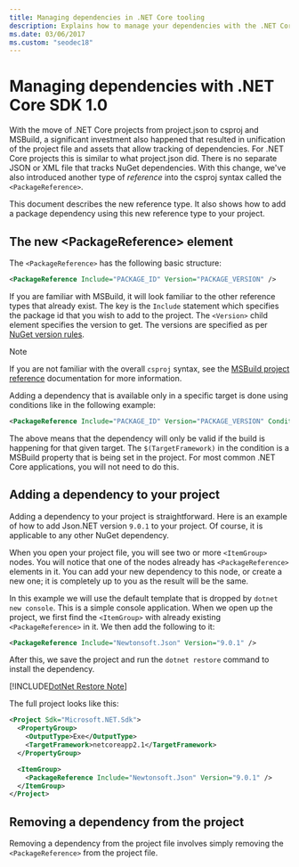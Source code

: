 ```yaml
---
title: Managing dependencies in .NET Core tooling
description: Explains how to manage your dependencies with the .NET Core tools.
ms.date: 03/06/2017
ms.custom: "seodec18"
---
```

# Managing dependencies with .NET Core SDK 1.0

With the move of .NET Core projects from project.json to csproj and MSBuild, a significant investment also happened that resulted in unification of the project file and assets that allow tracking of dependencies. For .NET Core projects this is similar to what project.json did. There is no separate JSON or XML file that tracks NuGet dependencies. With this change, we've also introduced another type of *reference* into the csproj syntax called the `<PackageReference>`. 

This document describes the new reference type. It also shows how to add a package dependency using this new reference type to your project. 

## The new \<PackageReference> element
The `<PackageReference>` has the following basic structure:

```xml
<PackageReference Include="PACKAGE_ID" Version="PACKAGE_VERSION" />
```

If you are familiar with MSBuild, it will look familiar to the other reference types that already exist. The key is the `Include` statement which specifies the package id that you wish to add to the project. The `<Version>` child element specifies the version to get. The versions are specified as per [NuGet version rules](/nuget/create-packages/dependency-versions#version-ranges).

> [!NOTE]
> If you are not familiar with the overall `csproj` syntax, see the [MSBuild project reference](/visualstudio/msbuild/msbuild-project-file-schema-reference) documentation for more information.  

Adding a dependency that is available only in a specific target is done using conditions like in the following example:

```xml
<PackageReference Include="PACKAGE_ID" Version="PACKAGE_VERSION" Condition="'$(TargetFramework)' == 'netcoreapp2.1'" />
```

The above means that the dependency will only be valid if the build is happening for that given target. The `$(TargetFramework)` in the condition is a MSBuild property that is being set in the project. For most common .NET Core applications, you will not need to do this. 

## Adding a dependency to your project
Adding a dependency to your project is straightforward. Here is an example of how to add Json.NET version `9.0.1` to your project. Of course, it is applicable to any other NuGet dependency. 

When you open your project file, you will see two or more `<ItemGroup>` nodes. You will notice that one of the nodes already has `<PackageReference>` elements in it. You can add your new dependency to this node, or create a new one; it is completely up to you as the result will be the same. 

In this example we will use the default template that is dropped by `dotnet new console`. This is a simple console application. When we open up the project, we first find the `<ItemGroup>` with already existing `<PackageReference>` in it. We then add the following to it:

```xml
<PackageReference Include="Newtonsoft.Json" Version="9.0.1" />
```

After this, we save the project and run the `dotnet restore` command to install the dependency. 

[!INCLUDE[DotNet Restore Note](~/includes/dotnet-restore-note.md)]

The full project looks like this:

```xml
<Project Sdk="Microsoft.NET.Sdk">
  <PropertyGroup>
    <OutputType>Exe</OutputType>
    <TargetFramework>netcoreapp2.1</TargetFramework>
  </PropertyGroup>

  <ItemGroup>
    <PackageReference Include="Newtonsoft.Json" Version="9.0.1" />
  </ItemGroup>
</Project>
```

## Removing a dependency from the project
Removing a dependency from the project file involves simply removing the `<PackageReference>` from the project file.
